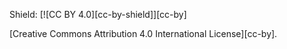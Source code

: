Shield: [![CC BY 4.0][cc-by-shield]][cc-by]

[Creative Commons Attribution 4.0 International License][cc-by].
